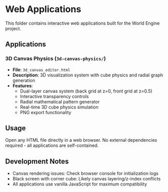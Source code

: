 # Web Applications

This folder contains interactive web applications built for the World Engine project.

## Applications

### 3D Canvas Physics (`3d-canvas-physics/`)
- **File**: `3d_canvas_editor.html`
- **Description**: 3D visualization system with cube physics and radial graph generation
- **Features**:
  - Dual-layer canvas system (back grid at z=0, front grid at z=0.5)
  - Interactive transparency controls
  - Radial mathematical pattern generator
  - Real-time 3D cube physics simulation
  - PNG export functionality

## Usage

Open any HTML file directly in a web browser. No external dependencies required - all applications are self-contained.

## Development Notes

- Canvas rendering issues: Check browser console for initialization logs
- Black screen with corner cube: Likely canvas layering/z-index conflicts
- All applications use vanilla JavaScript for maximum compatibility
